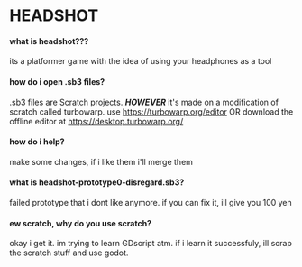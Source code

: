 # HEADSHOT

#### what is headshot???
its a platformer game with the idea of using your headphones as a tool

#### how do i open .sb3 files?
.sb3 files are Scratch projects. ***HOWEVER*** it's made on a modification of scratch called turbowarp. use https://turbowarp.org/editor OR download the offline editor at https://desktop.turbowarp.org/

#### how do i help?
make some changes, if i like them i'll merge them

#### what is headshot-prototype0-disregard.sb3?
failed prototype that i dont like anymore. if you can fix it, ill give you 100 yen

#### ew scratch, why do you use scratch?
okay i get it. im trying to learn GDscript atm. if i learn it successfuly, ill scrap the scratch stuff and use godot.
